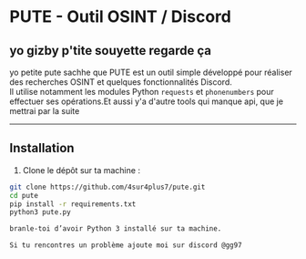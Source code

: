# PUTE - Outil OSINT / Discord



## yo gizby p'tite souyette regarde ça 

yo petite pute sachhe que PUTE est un outil simple développé pour réaliser des recherches OSINT et quelques fonctionnalités Discord.  
Il utilise notamment les modules Python `requests` et `phonenumbers` pour effectuer ses opérations.Et aussi y'a d'autre tools qui manque api, que je mettrai par la suite

---

## Installation

1. Clone le dépôt sur ta machine :

```bash
git clone https://github.com/4sur4plus7/pute.git
cd pute
pip install -r requirements.txt
python3 pute.py

branle-toi d’avoir Python 3 installé sur ta machine.

Si tu rencontres un problème ajoute moi sur discord @gg97
